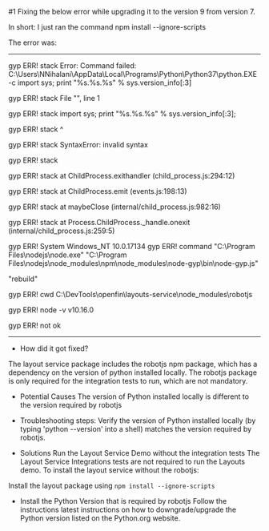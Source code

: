 #1 Fixing the below error while upgrading it to the version 9 from version 7.

In short: I just ran the command npm install --ignore-scripts

The error was:

-------------------------------------------------------------------------------
gyp ERR! stack Error: Command failed: C:\Users\NNihalani\AppData\Local\Programs\Python\Python37\python.EXE -c import sys; print "%s.%s.%s" % sys.version_info[:3]

gyp ERR! stack   File "<string>", line 1

gyp ERR! stack     import sys; print "%s.%s.%s" % sys.version_info[:3];

gyp ERR! stack                                ^

gyp ERR! stack SyntaxError: invalid syntax

gyp ERR! stack

gyp ERR! stack     at ChildProcess.exithandler (child_process.js:294:12)

gyp ERR! stack     at ChildProcess.emit (events.js:198:13)

gyp ERR! stack     at maybeClose (internal/child_process.js:982:16)

gyp ERR! stack     at Process.ChildProcess._handle.onexit (internal/child_process.js:259:5)

gyp ERR! System Windows_NT 10.0.17134
gyp ERR! command "C:\\Program Files\\nodejs\\node.exe" "C:\\Program Files\\nodejs\\node_modules\\npm\\node_modules\\node-gyp\\bin\\node-gyp.js"

  "rebuild"

gyp ERR! cwd C:\DevTools\openfin\layouts-service\node_modules\robotjs

gyp ERR! node -v v10.16.0

gyp ERR! not ok

-------------------------------------------------------------------------------

* How did it got fixed?

The layout service package includes the robotjs npm package, which has a dependency on the version of python installed locally.  The robotjs package is only required for the integration tests to run, which are not mandatory.

* Potential Causes
The version of Python installed locally is different to the version required by robotjs

* Troubleshooting steps:
Verify the version of Python installed locally (by typing 'python --version' into a shell) matches the version required by robotjs.

* Solutions
Run the Layout Service Demo without the integration tests
The Layout Service Integrations tests are not required to run the Layouts demo. To install the layout service without the robotjs:

Install the layout package using `npm install --ignore-scripts`


* Install the Python Version that is required by robotjs
Follow the instructions latest instructions on how to downgrade/upgrade the Python version listed on the Python.org website.

